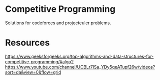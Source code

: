 # Competitive Programming

Solutions for codeforces and projecteuler problems. 

# Resources  

https://www.geeksforgeeks.org/top-algorithms-and-data-structures-for-competitive-programming/#algo2  
https://www.youtube.com/channel/UCBLr7ISa_YDy5qeATupf26w/videos?sort=da&view=0&flow=grid
